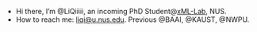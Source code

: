 - Hi there, I’m @LiQiiiii, an incoming PhD Student@<a href="https://sites.google.com/view/xml-nus/people?authuser=0" target="_blank">xML-Lab</a>, NUS.
- How to reach me: liqi@u.nus.edu. Previous @BAAI, @KAUST, @NWPU.
